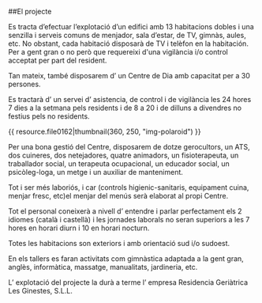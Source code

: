 ##El projecte

Es tracta d’efectuar l’explotació d’un edifici amb 13 habitacions dobles i una senzilla i serveis comuns de menjador, sala d’estar, de TV, gimnàs, aules, etc. No obstant, cada habitació disposarà de TV i telèfon en la habitación. Per a gent gran o no però que requereixi d'una vigilància i/o control acceptat per part del resident.

Tan mateix, també disposarem d’ un Centre de Dia amb capacitat per a 30 persones.

Es tractarà d’ un servei d’ asistencia, de control i de vigilància les 24 hores 7 dies a la setmana pels residents i de 8 a 20 i de dilluns a divendres no festius pels no residents.

{{ resource.file0162|thumbnail(360, 250, "img-polaroid") }}

Per una bona gestió del Centre, disposarem de dotze gerocultors, un ATS, dos cuineres, dos netejadores, quatre animadors, un fisioterapeuta, un traballador social, un terapeuta ocupacional, un educador social, un psicòleg-loga, un metge i un auxiliar de manteniment.

Tot i ser més laboriós, i car (controls higienic-sanitaris, equipament cuina, menjar fresc, etc)el menjar del menús serà elaborat al propi Centre.

Tot el personal coneixerà a nivell d’ entendre i parlar perfectament els 2 idiomes (català i castellà) i les jornades laborals no seran superiors a les 7 hores en horari diurn i 10 en horari nocturn.

Totes les habitacions son exteriors i amb orientació sud i/o sudoest.

En els tallers es faran activitats com gimnàstica adaptada a la gent gran, anglès, informàtica, massatge, manualitats, jardineria, etc.

L’ explotació del projecte la durà a terme l’ empresa Residencia Geriàtrica Les Ginestes, S.L.L.
